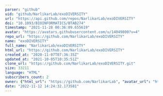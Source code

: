```yaml
---
parser: "github"
uid: "github/NarlikarLab/exoDIVERSITY"
url: "https://api.github.com/repos/NarlikarLab/exoDIVERSITY"
doi: "10.1093/BIOINFORMATICS/BTAB274"
timestamp: "2021-11-28 00:36:09.655619"
avatar: "https://avatars.githubusercontent.com/u/14049800?v=4"
repo_url: "https://github.com/NarlikarLab/exoDIVERSITY"
name: "exoDIVERSITY"
full_name: "NarlikarLab/exoDIVERSITY"
html_url: "https://github.com/NarlikarLab/exoDIVERSITY"
created_at: "2020-11-07T07:36:35Z"
updated_at: "2021-10-05T10:35:51Z"
clone_url: "https://github.com/NarlikarLab/exoDIVERSITY.git"
size: 33211
language: "HTML"
subscribers_count: 2
owner: {"html_url": "https://github.com/NarlikarLab", "avatar_url": "https://avatars.githubusercontent.com/u/14049800?v=4", "login": "NarlikarLab", "type": "User"}
date: "2022-11-12 14:24:32.173581"
---
```

